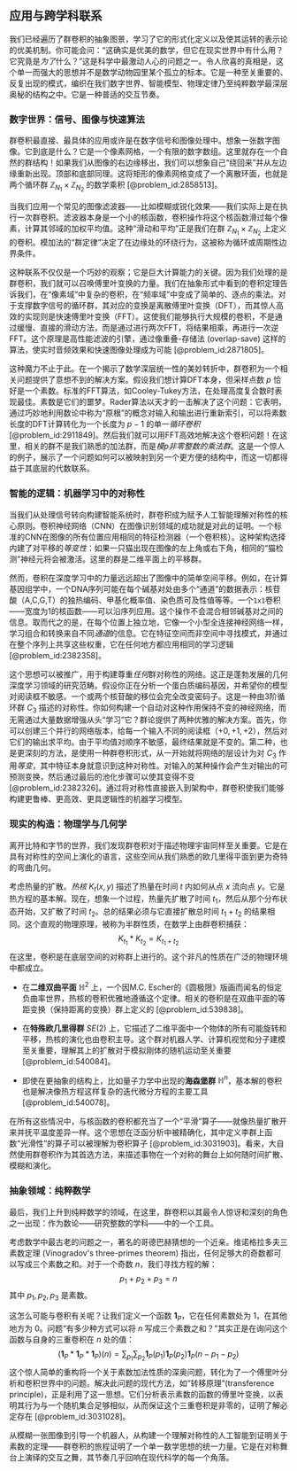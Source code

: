 ## 应用与跨学科联系

我们已经遍历了群卷积的抽象图景，学习了它的形式化定义以及使其运转的表示论的优美机制。你可能会问：“这确实是优美的数学，但它在现实世界中有什么用？它究竟是*为了*什么？”这是科学中最激动人心的问题之一。令人欣喜的真相是，这个单一而强大的思想并不是数学动物园里某个孤立的标本。它是一种至关重要的、反复出现的模式，编织在我们数字世界、智能模型、物理定律乃至纯粹数学最深层奥秘的结构之中。它是一种普适的交互节奏。

### 数字世界：信号、图像与快速算法

群卷积最直接、最具体的应用或许是在数字信号和图像处理中。想象一张数字图像。它到底是什么？它是一个像素网格，一个有限的数字数组。这里就存在一个自然的群结构！如果我们从图像的右边缘移出，我们可以想象自己“绕回来”并从左边缘重新出现。顶部和底部同理。这将矩形的像素网格变成了一个离散环面，也就是两个循环群 $\mathbb{Z}_{N_1} \times \mathbb{Z}_{N_2}$ 的数学乘积 [@problem_id:2858513]。

当我们应用一个常见的图像滤波器——比如模糊或锐化效果——我们实际上是在执行一次群卷积。滤波器本身是一个小的核函数，卷积操作将这个核函数滑过每个像素，计算其邻域的加权平均值。这种“滑动和平均”正是我们在群 $\mathbb{Z}_{N_1} \times \mathbb{Z}_{N_2}$ 上定义的卷积。模加法的“群定律”决定了在边缘处的环绕行为，这被称为循环或周期性边界条件。

这种联系不仅仅是一个巧妙的观察；它是巨大计算能力的关键。因为我们处理的是群卷积，我们就可以召唤傅里叶变换的力量。我们在抽象形式中看到的卷积定理告诉我们，在“像素域”中复杂的卷积，在“频率域”中变成了简单的、逐点的乘法。对于支撑数字信号的循环群，其对应的变换是离散傅里叶变换（DFT），而其惊人高效的实现则是快速傅里叶变换（FFT）。这使我们能够执行大规模的卷积，不是通过缓慢、直接的滑动方法，而是通过进行两次FFT，将结果相乘，再进行一次逆FFT。这个原理是高性能滤波的引擎，通过像重叠-存储法 (overlap-save) 这样的算法，使实时音频效果和快速图像处理成为可能 [@problem_id:2871805]。

这种魔力不止于此。在一个揭示了数学深层统一性的美妙转折中，群卷积为一个相关问题提供了意想不到的解决方案。假设我们想计算DFT本身，但采样点数 $p$ 恰好是一个素数。标准的FFT算法，如Cooley-Tukey方法，在处理高度复合数时表现最佳。素数是它们的噩梦。Rader算法以天才的一击解决了这个问题：它表明，通过巧妙地利用数论中称为“原根”的概念对输入和输出进行重新索引，可以将素数长度的DFT计算转化为一个长度为 $p-1$ 的单一*循环卷积* [@problem_id:2911849]。然后我们就可以用FFT高效地解决这个卷积问题！在这里，相关的群不是我们熟悉的加法群，而是*模p非零整数的乘法群*。这是一个惊人的例子，展示了一个问题如何可以被映射到另一个更方便的结构中，而这一切都得益于其底层的代数联系。

### 智能的逻辑：机器学习中的对称性

当我们从处理信号转向构建智能系统时，群卷积成为赋予人工智能理解对称性的核心原则。卷积神经网络（CNN）在图像识别领域的成功就是对此的证明。一个标准的CNN在图像的所有位置应用相同的特征检测器（一个卷积核）。这种架构选择内建了对平移的*等变性*：如果一只猫出现在图像的左上角或右下角，相同的“猫检测”神经元将会被激活。这里的群是二维平面上的平移群。

然而，卷积在深度学习中的力量远远超出了图像中的简单空间平移。例如，在计算基因组学中，一个DNA序列可能在每个碱基对处由多个“通道”的数据表示：核苷酸（A,C,G,T）的独热编码、甲基化概率值、染色质可及性值等等。一个`1x1`卷积——宽度为1的核函数——可以沿序列应用。这个操作不会混合相邻碱基对之间的信息。取而代之的是，在每个位置上独立地，它像一个小型全连接神经网络一样，学习组合和转换来自不同*通道*的信息。它在特征空间而非空间中寻找模式，并通过在整个序列上共享这些权重，它在任何地方都应用相同的学习逻辑 [@problem_id:2382358]。

这个思想可以被推广，用于构建尊重*任何*群对称性的网络。这正是蓬勃发展的几何深度学习领域的研究范畴。假设你正在分析一个蛋白质编码基因，并希望你的模型对阅读框不敏感。一个或两个核苷酸的移位会完全改变密码子。这是一种由3阶循环群 $C_3$ 描述的对称性。你如何构建一个自动对这种作用保持不变的神经网络，而无需通过大量数据增强从头“学习”它？群论提供了两种优雅的解决方案。首先，你可以创建三个并行的网络版本，给每一个输入不同的阅读框（$+0, +1, +2$），然后对它们的输出求平均。由于平均值对顺序不敏感，最终结果就是不变的。第二种，也是更深刻的方法，是使用一种群卷积形式，从一开始就将网络的层设计为对 $C_3$ 作用*等变*，其中特征本身就意识到这种对称性。对输入的某种操作会产生对输出的可预测变换，然后通过最后的池化步骤可以使其变得不变 [@problem_id:2382326]。通过将对称性直接嵌入到架构中，群卷积使我们能够构建更鲁棒、更高效、更具逻辑性的机器学习模型。

### 现实的构造：物理学与几何学

离开比特和字节的世界，我们发现群卷积对于描述物理宇宙同样至关重要。它是在具有对称性的空间上演化的语言，这些空间从我们熟悉的欧几里得平面到更为奇特的弯曲几何。

考虑热量的扩散。*热核* $K_t(x, y)$ 描述了热量在时间 $t$ 内如何从点 $x$ 流向点 $y$。它是热方程的基本解。现在，想象一个过程，热量先扩散了时间 $t_1$，然后从那个分布状态开始，又扩散了时间 $t_2$。总的结果必须与它直接扩散总时间 $t_1 + t_2$ 的结果相同。这个直观的物理原理，被称为半群性质，在数学上由群卷积捕获：
$$ K_{t_1} * K_{t_2} = K_{t_1 + t_2} $$
在这里，卷积是在底层空间的对称群上进行的。这个非凡的性质在广泛的物理环境中都成立。

-   在**二维双曲平面** $\mathbb{H}^2$ 上，一个因M.C. Escher的《圆极限》版画而闻名的恒定负曲率世界，热核的卷积优雅地遵循这个定律。相关的卷积是在双曲平面的等距变换（保持距离的变换）群上定义的 [@problem_id:539838]。

-   在**特殊欧几里得群** $SE(2)$ 上，它描述了二维平面中一个物体的所有可能旋转和平移，热核的演化也由卷积主导。这个群对机器人学、计算机视觉和分子建模至关重要，理解其上的扩散对于模拟刚体的随机运动至关重要 [@problem_id:540084]。

-   即使在更抽象的结构上，比如量子力学中出现的**海森堡群** $\mathbb{H}^n$，基本解的卷积也是解决像热方程这样复杂的迭代微分方程的主要工具 [@problem_id:540078]。

在所有这些情况中，与核函数的卷积都充当了一个“平滑”算子——就像热量扩散开来并抚平温度差异一样。这个思想在泛函分析中被精确化，其中定义李群上函数“光滑性”的算子可以被理解为卷积算子 [@problem_id:3031903]。看来，大自然使用群卷积作为其首选方法，来描述事物在一个对称的舞台上如何随时间扩散、模糊和演化。

### 抽象领域：纯粹数学

最后，我们上升到纯粹数学的领域，在这里，群卷积以其最令人惊讶和深刻的角色之一出现：作为数论——研究整数的学科——中的一个工具。

考虑数学中最古老的问题之一，著名的哥德巴赫猜想的一个近亲。维诺格拉多夫三素数定理 (Vinogradov's three-primes theorem) 指出，任何足够大的奇数都可以写成三个素数之和。对于一个奇数 $n$，我们寻找方程的解：
$$ p_1 + p_2 + p_3 = n $$
其中 $p_1, p_2, p_3$ 是素数。

这怎么可能与卷积有关呢？让我们定义一个函数 $\mathbf{1}_P$，它在任何素数处为 $1$，在其他地方为 $0$。问题“有多少种方式可以将 $n$ 写成三个素数之和？”其实正是在询问这个函数与自身的三重卷积在 $n$ 处的值：
$$ (\mathbf{1}_P * \mathbf{1}_P * \mathbf{1}_P)(n) = \sum_{p_1} \sum_{p_2} \mathbf{1}_P(p_1) \mathbf{1}_P(p_2) \mathbf{1}_P(n - p_1 - p_2) $$
这个惊人简单的重构将一个关于素数加法性质的深奥问题，转化为了一个傅里叶分析和卷积世界中的问题。解决此问题的现代方法，如“转移原理”(transference principle)，正是利用了这一思想。它们分析表示素数的函数的傅里叶变换，以表明其行为与一个随机集合足够相似，从而保证这个三重卷积是非零的，证明了解必定存在 [@problem_id:3031028]。

从模糊一张图像到引导一个机器人，从构建一个理解对称性的人工智能到证明关于素数的定理——群卷积的旅程证明了一个单一数学思想的统一力量。它是在对称舞台上演绎的交互之舞，其节奏几乎回响在现代科学的每一个角落。